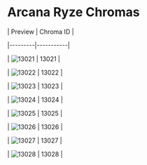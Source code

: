 # Arcana Ryze Chromas


| Preview | Chroma ID |

|---------|-----------|

| ![13021](https://raw.communitydragon.org/latest/plugins/rcp-be-lol-game-data/global/default/v1/champion-chroma-images/13/13021.png) | 13021 |

| ![13022](https://raw.communitydragon.org/latest/plugins/rcp-be-lol-game-data/global/default/v1/champion-chroma-images/13/13022.png) | 13022 |

| ![13023](https://raw.communitydragon.org/latest/plugins/rcp-be-lol-game-data/global/default/v1/champion-chroma-images/13/13023.png) | 13023 |

| ![13024](https://raw.communitydragon.org/latest/plugins/rcp-be-lol-game-data/global/default/v1/champion-chroma-images/13/13024.png) | 13024 |

| ![13025](https://raw.communitydragon.org/latest/plugins/rcp-be-lol-game-data/global/default/v1/champion-chroma-images/13/13025.png) | 13025 |

| ![13026](https://raw.communitydragon.org/latest/plugins/rcp-be-lol-game-data/global/default/v1/champion-chroma-images/13/13026.png) | 13026 |

| ![13027](https://raw.communitydragon.org/latest/plugins/rcp-be-lol-game-data/global/default/v1/champion-chroma-images/13/13027.png) | 13027 |

| ![13028](https://raw.communitydragon.org/latest/plugins/rcp-be-lol-game-data/global/default/v1/champion-chroma-images/13/13028.png) | 13028 |